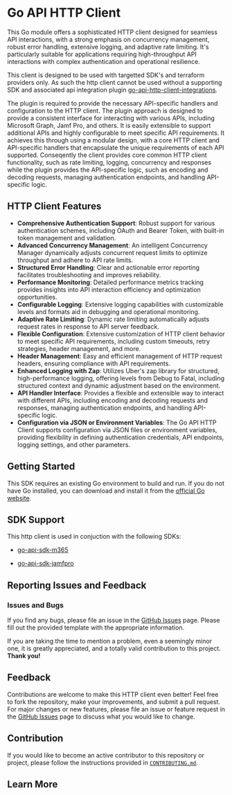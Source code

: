 # Go API HTTP Client

This Go module offers a sophisticated HTTP client designed for seamless API interactions, with a strong emphasis on concurrency management, robust error handling, extensive logging, and adaptive rate limiting. It's particularly suitable for applications requiring high-throughput API interactions with complex authentication and operational resilience.

This client is designed to be used with targetted SDK's and terraform providers only. As such the http client cannot be used without a supporting SDK and associated api integration plugin [go-api-http-client-integrations](https://github.com/deploymenttheory/go-api-http-client-integrations).

The plugin is required to provide the necessary API-specific handlers and configuration to the HTTP client. The plugin approach is designed to provide a consistent interface for interacting with various APIs, including Microsoft Graph, Jamf Pro, and others. It is easily extensible to support additional APIs and highly configurable to meet specific API requirements. It achieves this through using a modular design, with a core HTTP client and API-specific handlers that encapsulate the unique requirements of each API supported. Conseqently the client provides core common HTTP client functionality, such as rate limiting, logging, concurrency and responses while the plugin provides the API-specific logic, such as encoding and decoding requests, managing authentication endpoints, and handling API-specific logic.

## HTTP Client Features

- **Comprehensive Authentication Support**: Robust support for various authentication schemes, including OAuth and Bearer Token, with built-in token management and validation.
- **Advanced Concurrency Management**: An intelligent Concurrency Manager dynamically adjusts concurrent request limits to optimize throughput and adhere to API rate limits.
- **Structured Error Handling**: Clear and actionable error reporting facilitates troubleshooting and improves reliability.
- **Performance Monitoring**: Detailed performance metrics tracking provides insights into API interaction efficiency and optimization opportunities.
- **Configurable Logging**: Extensive logging capabilities with customizable levels and formats aid in debugging and operational monitoring.
- **Adaptive Rate Limiting**: Dynamic rate limiting automatically adjusts request rates in response to API server feedback.
- **Flexible Configuration**: Extensive customization of HTTP client behavior to meet specific API requirements, including custom timeouts, retry strategies, header management, and more.
- **Header Management**: Easy and efficient management of HTTP request headers, ensuring compliance with API requirements.
- **Enhanced Logging with Zap**: Utilizes Uber's zap library for structured, high-performance logging, offering levels from Debug to Fatal, including structured context and dynamic adjustment based on the environment.
- **API Handler Interface**: Provides a flexible and extensible way to interact with different APIs, including encoding and decoding requests and responses, managing authentication endpoints, and handling API-specific logic.
- **Configuration via JSON or Environment Variables**: The Go API HTTP Client supports configuration via JSON files or environment variables, providing flexibility in defining authentication credentials, API endpoints, logging settings, and other parameters.

## Getting Started

This SDK requires an existing Go environment to build and run. If you do not have Go installed, you can download and install it from the [official Go website](https://golang.org/doc/install).



## SDK Support

This http client is used in conjuction with the following SDKs:

- [go-api-sdk-m365](https://github.com/deploymenttheory/go-api-sdk-m365)

- [go-api-sdk-jamfpro](https://github.com/deploymenttheory/go-api-sdk-jamfpro)

## Reporting Issues and Feedback

### Issues and Bugs

If you find any bugs, please file an issue in the [GitHub Issues][GitHubIssues] page. Please fill out the provided template with the appropriate information.

If you are taking the time to mention a problem, even a seemingly minor one, it is greatly appreciated, and a totally valid contribution to this project. **Thank you!**

## Feedback

Contributions are welcome to make this HTTP client even better! Feel free to fork the repository, make your improvements, and submit a pull request. For major changes or new features, please file an issue or feature request in the [GitHub Issues][GitHubIssues] page to discuss what you would like to change.

## Contribution

If you would like to become an active contributor to this repository or project, please follow the instructions provided in [`CONTRIBUTING.md`][Contributing].

## Learn More

<!-- References -->

<!-- Local -->
[ProjectSetup]: <https://docs.github.com/en/communities/setting-up-your-project-for-healthy-contributions>
[CreateFromTemplate]: <https://docs.github.com/en/github/creating-cloning-and-archiving-repositories/creating-a-repository-on-github/creating-a-repository-from-a-template>
[GitHubDocs]: <https://docs.github.com/>
[AzureDevOpsDocs]: <https://docs.microsoft.com/en-us/azure/devops/?view=azure-devops>
[GitHubIssues]: <https://github.com/segraef/Template/issues>
[Contributing]: CONTRIBUTING.md